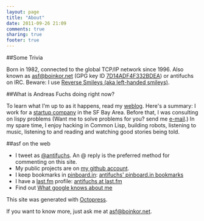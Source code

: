 ```yaml
---
layout: page
title: "About"
date: 2011-09-26 21:09
comments: true
sharing: true
footer: true
---
```

##Some Trivia

Born in 1982, connected to the global TCP/IP network since 1996. Also known as [asf@boinkor.net](mailto:asf@boinkor.net) (GPG key ID [7D14ADF4F332BDEA](http://pgp.mit.edu:11371/pks/lookup?op=get&search=0x7D14ADF4F332BDEA)) or antifuchs on IRC. Beware: I use [Reverse Smileys (aka left-handed smileys)](/reverse_smileys.html).

##What is Andreas Fuchs doing right now?

To learn what I'm up to as it happens, read my [weblog](http://boinkor.net). Here's a summary: I work for a [startup company](http://stripe.com) in the SF Bay Area. Before that, I was consulting on lispy problems (Want me to solve problems for you? send me [e-mail](mailto:asf@boinkor.net).) In my spare time, I enjoy hacking in Common Lisp, building robots, listening to music, listening to and reading and watching good stories being told.

##asf on the web

* I tweet as [@antifuchs](http://twitter.com/antifuchs). An @ reply is
  the preferred method for commenting on this site.
* My public projects are on [my github account](https://github.com/antifuchs).
* I keep bookmarks in [pinboard.in](http://pinboard.in):
  [antifuchs' pinboard.in bookmarks](http://pinboard.in/u:antifuchs)
* I have a [last.fm](http://last.fm) profile:
  [antifuchs at last.fm](http://www.last.fm/user/antifuchs/)
* Find out [What google knows about me](http://www.google.com/search?q=antifuchs)

This site was generated with [Octopress](http://octopress.org/).

If you want to know more, just ask me at [asf@boinkor.net](mailto:asf@boinkor.net).
